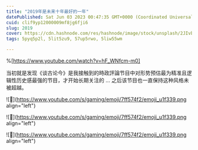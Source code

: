 ```yaml
---
title: "2019年是未来十年最好的一年"
datePublished: Sat Jun 03 2023 00:47:35 GMT+0000 (Coordinated Universal Time)
cuid: clif9yp12000009mf8jg6fji6
slug: 2019
cover: https://cdn.hashnode.com/res/hashnode/image/stock/unsplash/2JIvboGLeho/upload/48d62bc9fb426d1a93bf4ad8b12f9913.jpeg
tags: 5pyq5p2l, 5lit5zu9, 57up5rwo, 5liw55wm

---
```


%[https://www.youtube.com/watch?v=hF_WNfcm-m0] 

当初就是发现《谈古论今》是我接触到的時政評論节目中对形势预估最为精准且逻辑性历史感最强的节目，才开始长期关注的 … 之后该节目也一直保持这种风格未被超越。

![🌹](https://www.youtube.com/s/gaming/emoji/7ff574f2/emoji_u1f339.png align="left")

![🌹](https://www.youtube.com/s/gaming/emoji/7ff574f2/emoji_u1f339.png align="left")

![🌹](https://www.youtube.com/s/gaming/emoji/7ff574f2/emoji_u1f339.png align="left")